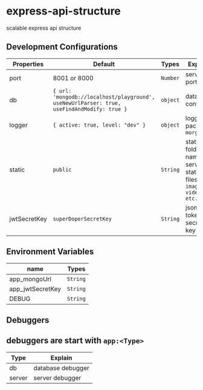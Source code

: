 # express-api-structure
scalable express api structure

## Development Configurations
|Properties|Default|Types|Explain|
|--|--|--|--|
| port | 8001 or 8000 | `Number` | server port |
| db | `{ url: 'mongodb://localhost/playground', useNewUrlParser: true, useFindAndModify: true }` | `object` | database configs |
| logger | ` { active: true, level: "dev" } ` | `object` | logger package: `morgan` |
| static | `public` | `String` | static folder name to serve static files `images, videos etc...` |
| jwtSecretKey | `superDoperSecretKey` | `String` | json web token secret key |

## Environment Variables
|name|Types|
|--|--|
| app_mongoUrl | `String` |
| app_jwtSecretKey | `String` |
| DEBUG | `String` |

## Debuggers
**debuggers are start with `app:<Type>`**
---
|Type|Explain|
|--|--|
| db | database debugger |
| server | server debugger |
